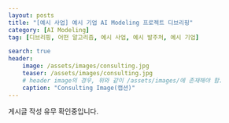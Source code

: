 ```yaml
---
layout: posts
title: "[예시 사업] 예시 기업 AI Modeling 프로젝트 디브리핑"
category: [AI Modeling]
tag: [디브리핑, 어떤 알고리즘, 예시 사업, 예시 발주처, 예시 기업]

search: true
header:
    image: /assets/images/consulting.jpg
    teaser: /assets/images/consulting.jpg
    # header image의 경우, 위와 같이 /assets/images/에 존재해야 함.
    caption: "Consulting Image(캡션)"
---
```

게시글 작성 유무 확인중입니다.
